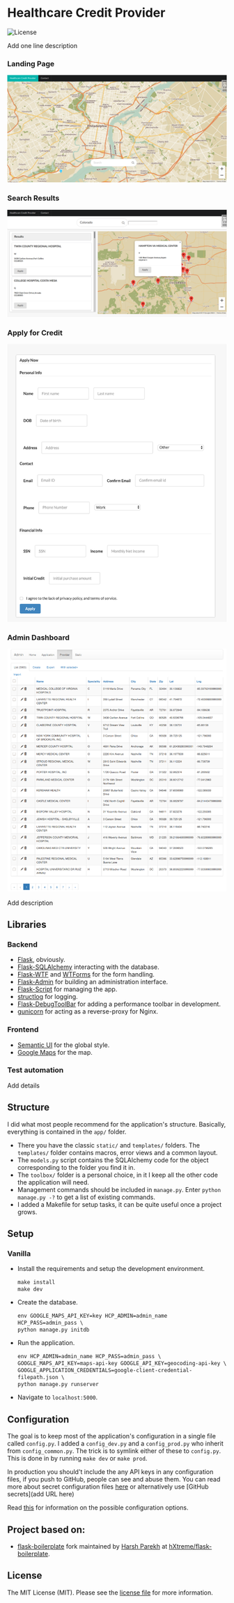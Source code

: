 # Healthcare Credit Provider

![License](http://img.shields.io/:license-mit-blue.svg)

Add one line description

<p align="center">
	<h3>Landing Page</h3>
	<img alt="Homepage" src="./docs/assets/img/PRVW_homepage.png" />
	<h3>Search Results</h3>
	<img alt="Search Results" src="./docs/assets/img/PRVW_search.png" />
	<h3>Apply for Credit</h3>
	<img alt="Application Process" src="./docs/assets/img/PRVW_application.png" />
	<h3>Admin Dashboard</h3>
	<img alt="Admin Dashboard" src="./docs/assets/img/PRVW_admin.png" />
</p>

Add description

## Libraries

### Backend

- [Flask](http://flask.pocoo.org/), obviously.
- [Flask-SQLAlchemy](https://pythonhosted.org/Flask-SQLAlchemy/) interacting
  with the database.
- [Flask-WTF](https://flask-wtf.readthedocs.org/en/latest/) and
  [WTForms](https://wtforms.readthedocs.org/en/latest/) for the form handling.
- [Flask-Admin](https://flask-admin.readthedocs.org/en/latest/) for building an
  administration interface.
- [Flask-Script](https://flask-script.readthedocs.io/en/latest/) for managing
  the app.
- [structlog](http://structlog.readthedocs.io/en/stable/) for logging.
- [Flask-DebugToolBar](https://flask-debugtoolbar.readthedocs.io/en/latest/) for
  adding a performance toolbar in development.
- [gunicorn](http://gunicorn.org/) for acting as a reverse-proxy for Nginx.

### Frontend

- [Semantic UI](http://semantic-ui.com/) for the global style.
- [Google Maps](https://cloud.google.com/maps-platform/) for the map.

### Test automation

Add details

## Structure

I did what most people recommend for the application's structure. Basically,
everything is contained in the `app/` folder.

- There you have the classic `static/` and `templates/` folders. The
  `templates/` folder contains macros, error views and a common layout.
- The `models.py` script contains the SQLAlchemy code for the object corresponding to the folder you find it in.
- The `toolbox/` folder is a personal choice, in it I keep all the other code
  the application will need.
- Management commands should be included in `manage.py`. Enter
  `python manage.py -?` to get a list of existing commands.
- I added a Makefile for setup tasks, it can be quite useful once a project
  grows.

## Setup

### Vanilla

- Install the requirements and setup the development environment.

	```shell script
	make install 
	make dev
	```

- Create the database.

	```shell script
	env GOOGLE_MAPS_API_KEY=key HCP_ADMIN=admin_name HCP_PASS=admin_pass \
	python manage.py initdb
	```

- Run the application.

	```shell script
    env HCP_ADMIN=admin_name HCP_PASS=admin_pass \
    GOOGLE_MAPS_API_KEY=maps-api-key GOOGLE_API_KEY=geocoding-api-key \
    GOOGLE_APPLICATION_CREDENTIALS=google-client-credential-filepath.json \
    python manage.py runserver
    ```

- Navigate to `localhost:5000`.

<!-- Currently Unsupported (figure out how to configure venv to autoload env)
### Virtual environment

```shell script
pip install virtualenv
virtualenv venv
venv/bin/activate (venv\scripts\activate on Windows)
make install
make dev
python manage.py initdb
python manage.py runserver
```
-->

<!-- Currently Unsupported (figure out how to pass env variables to docker @ runtime)
## Deployment

The current application can be deployed with Docker [in a few commands](https://realpython.com/blog/python/dockerizing-flask-with-compose-and-machine-from-localhost-to-the-cloud/).

```shell script
cd ~/path/to/application/
docker-machine create -d virtualbox --virtualbox-memory 512 --virtualbox-cpu-count 1 dev
docker-machine env dev
eval "$(docker-machine env dev)"
docker-compose build
docker-compose up -d
docker-compose run web make dev
docker-compose run web python3 manage.py initdb
```

Then access the IP address given by `docker-machine ip dev` et voilà. This is exactly how [OpenBikes's API is being deployed](https://github.com/OpenBikes/api.openbikes.co).
-->

## Configuration

The goal is to keep most of the application's configuration in a single file
called `config.py`. I added a `config_dev.py` and a `config_prod.py` who inherit
from `config_common.py`. The trick is to symlink either of these to `config.py`.
This is done in by running `make dev` or `make prod`.

In production you should't include the any API keys in any configuration files, if
you push to GitHub, people can see and abuse them. You can read more about secret configuration files
[here](https://exploreflask.com/configuration.html) or alternatively use [GitHub secrets](add URL here)

Read [this](http://flask.pocoo.org/docs/0.10/config/) for information on the
possible configuration options.

## Project based on:

- [flask-boilerplate](https://github.com/MaxHalford/flask-boilerplate) fork
  maintained by [Harsh Parekh](https://github.com/hXtreme) at
  [hXtreme/flask-boilerplate](https://github.com/hXtreme/flask-boilerplate).

## License

The MIT License (MIT). Please see the [license file](LICENSE) for more
information.
